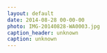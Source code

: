 ```yaml
---
layout: default
date: 2014-08-28 00-00-00
photo: IMG-20140828-WA0003.jpg
caption_header: unknown
caption: unknown
---
```

